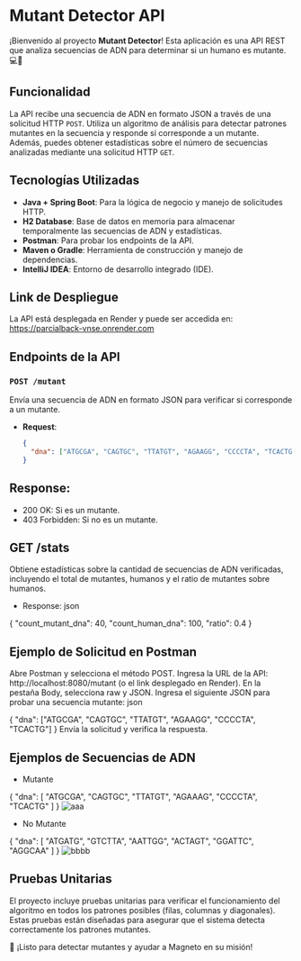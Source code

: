 # Mutant Detector API

¡Bienvenido al proyecto **Mutant Detector**! Esta aplicación es una API REST que analiza secuencias de ADN para determinar si un humano es mutante. 💻🔬

## Funcionalidad

La API recibe una secuencia de ADN en formato JSON a través de una solicitud HTTP `POST`. Utiliza un algoritmo de análisis para detectar patrones mutantes en la secuencia y responde si corresponde a un mutante. Además, puedes obtener estadísticas sobre el número de secuencias analizadas mediante una solicitud HTTP `GET`.

## Tecnologías Utilizadas

- **Java + Spring Boot**: Para la lógica de negocio y manejo de solicitudes HTTP.
- **H2 Database**: Base de datos en memoria para almacenar temporalmente las secuencias de ADN y estadísticas.
- **Postman**: Para probar los endpoints de la API.
- **Maven o Gradle**: Herramienta de construcción y manejo de dependencias.
- **IntelliJ IDEA**: Entorno de desarrollo integrado (IDE).

## Link de Despliegue

La API está desplegada en Render y puede ser accedida en:
https://parcialback-vnse.onrender.com

## Endpoints de la API

### `POST /mutant`
Envía una secuencia de ADN en formato JSON para verificar si corresponde a un mutante.

- **Request**:
  ```json
  {
    "dna": ["ATGCGA", "CAGTGC", "TTATGT", "AGAAGG", "CCCCTA", "TCACTG"]
  }

## Response:

- 200 OK: Si es un mutante.
- 403 Forbidden: Si no es un mutante.

## GET /stats
Obtiene estadísticas sobre la cantidad de secuencias de ADN verificadas, incluyendo el total de mutantes, humanos y el ratio de mutantes sobre humanos.

- Response:
json

{
  "count_mutant_dna": 40,
  "count_human_dna": 100,
  "ratio": 0.4
}

## Ejemplo de Solicitud en Postman
Abre Postman y selecciona el método POST.
Ingresa la URL de la API: http://localhost:8080/mutant (o el link desplegado en Render).
En la pestaña Body, selecciona raw y JSON.
Ingresa el siguiente JSON para probar una secuencia mutante:
json

{
  "dna": ["ATGCGA", "CAGTGC", "TTATGT", "AGAAGG", "CCCCTA", "TCACTG"]
}
Envía la solicitud y verifica la respuesta.
## Ejemplos de Secuencias de ADN
- Mutante


{
    "dna": [
      "ATGCGA",
      "CAGTGC",
      "TTATGT",
      "AGAAAG",
      "CCCCTA",
      "TCACTG"
    ]
}
![aaa](https://github.com/user-attachments/assets/dc2f2d54-1bf4-4204-81d4-41483e3aa905)
- No Mutante



{
    "dna": [
      "ATGATG",
      "GTCTTA",
      "AATTGG",
      "ACTAGT",
      "GGATTC", 
      "AGGCAA"
    ]
}
![bbbb](https://github.com/user-attachments/assets/8e0317b6-67bb-4882-9fdf-d53bcf583a46)

## Pruebas Unitarias
El proyecto incluye pruebas unitarias para verificar el funcionamiento del algoritmo en todos los patrones posibles (filas, columnas y diagonales). Estas pruebas están diseñadas para asegurar que el sistema detecta correctamente los patrones mutantes.

🎉 ¡Listo para detectar mutantes y ayudar a Magneto en su misión!
